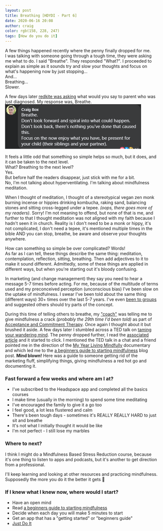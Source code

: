 ```yaml
---
layout: post
title: Breathing [HDYDI - Part 6]
date: 2020-06-16 20:08
author: craig
color: rgb(158, 228, 247)
tags: [How do you do it]
---
```

A few things happened recently where the penny finally dropped for me.  
I was talking with someone going through a tough time, they were asking me what to do. I said "Breathe". They responded "What?". I proceeded to explain as simple as it sounds try and slow your thoughts and focus on what's happening now by just stopping...  
And...  
Breathing...  
Slower.  

A few days later [redkite was asking](https://www.facebook.com/redkitecharity/photos/a.200618619683/10158788184749684/) what would you say to parent who was just diagnosed. My response was, Breathe. 
![Image of a comment from facebook that says Breathe](/assets/img/posts/breathe-comment.png "Breathe Comment")  

It feels a little odd that something so simple helps so much, but it does, and it can be taken to the next level.   
What? Breathing to the next level?  
Yes.  
But before half the readers disappear, just stick with me for a bit.   
No, I'm not talking about hyperventilating. I'm talking about mindfulness meditation. 

When I thought of meditation, I thought of a stereotypical vegan zen monk burning incense or hippies drinking kombucha, raking sand, balancing stones and sitting cross-legged under a tepee. *(oops, there goes more of my readers)*. Sorry! I'm not meaning to offend, but none of that is me, and further to that I thought meditation was not aligned with my faith because I hadn't seen it in church. Reality is I don't need to be a monk or hippy, it's not complicated, I don't need a tepee, it's mentioned multiple times in the bible AND you can stop, breathe, be aware and observe your thoughts anywhere.

How can something so simple be over complicated? Words!  
As far as I can tell, these things describe the same thing: meditation, contemplation, reflection, sitting, breathing. Then add adjectives to it to make it sound different. Admittedly, some of these things are applied in different ways, but when you're starting out it's bloody confusing.

In marketing (and change management) they say you need to hear a message 5-7 times before acting. For me, because of the multitude of terms used and my preconceived perception (unconscious bias) I've been slow on the uptake of mindfulness. I swear I've been told about the same thing (different ways) 30+ times over the last 5-7 years. I've even [been to groups](/2017/08/16/mates-how-do-you-do-it-part-3) and suggested others should try parts of the concept. 

During this time of telling others to breathe, my ["coach"](/2020/06/17/sea-kelp) was telling me to give mindfulness a crack *(probably the 29th time I'd been told)* as part of [Acceptance and Commitment Therapy](https://www.actmindfully.com.au/about-act/). Once again I thought about it but brushed it aside. A few days later I stumbled across a TED talk on [taming your wandering mind](https://youtu.be/UQzvNIIMayo). The penny dropped further, I read the [associated article](https://ideas.ted.com/4-simple-exercises-to-strengthen-your-attention-and-reduce-distractibility/) and it started to click. I mentioned the TED talk in a chat and a friend pointed me in the direction of the [My Year Living Mindfully](https://www.myyearoflivingmindfully.com/) documentary and which led me to the
[a beginners guide to starting mindfulness](https://www.shannonharvey.com/blogs/blog/my-year-of-living-mindfully-a-beginners-guide-to-starting-a-mindfulness-practice) blog post. **Mind blown!** Here was a guide to someone getting rid of the marketing fluff, simplifying things, giving mindfulness a red hot go and documenting it.

### Fast forward a few weeks and where am I at? 
* I've subscribed to the Headspace app and completed all the basics courses 
* I make time (usually in the morning) to spend some time meditating
* I've encouraged the family to give it a go too
* I feel good, a lot less flustered and calm
* There's been tough days - sometimes it's REALLY REALLY HARD to just sit and breathe
* It's not what I initially thought it would be like
* I'm not perfect - I still lose my marbles 

### Where to next?  
I think I might do a Mindfulness Based Stress Reduction course, because it's one thing to listen to apps and podcasts, but it's another to get direction from a professional.

I'll keep learning and looking at other resources and practicing mindfulness. Supposedly the more you do it the better it gets 🙂

### If I knew what I knew now, where would I start?  
* Have an open mind
* Read [a beginners guide to starting mindfulness](https://www.shannonharvey.com/blogs/blog/my-year-of-living-mindfully-a-beginners-guide-to-starting-a-mindfulness-practice)  
* Decide when each day you will make 5 minutes to start
* Get an app that has a "getting started" or "beginners guide" 
* [Just Do It](https://youtu.be/Lp7E973zozc) 